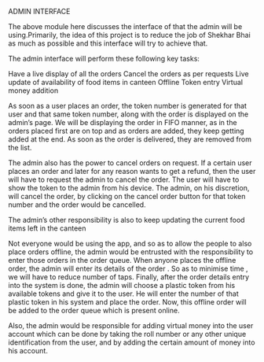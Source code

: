 ADMIN INTERFACE

The above module here discusses the interface of that the admin will be using.Primarily, the idea of this project is to reduce the job of Shekhar Bhai as much as possible and this interface will try to achieve that.

The admin interface will perform these following key tasks:

 Have a live display of all the orders
 Cancel the orders as per requests
 Live update of availability of food items in canteen
 Offline Token entry
 Virtual money addition


As soon as a user places an order, the token number is generated for that user and that same token number, along with the order is displayed on the admin’s page. We will be displaying the order in FIFO manner, as in the orders placed first are on top and as orders are added, they keep getting added at the end. As soon as the order is delivered, they are removed from the list. 

The admin also has the power to cancel orders on request. If a certain user places an order and later for any reason wants to get a refund, then the user will have to request the admin to cancel the order. The user will have to show the token to the admin from his device. The admin, on his discretion, will cancel the order, by clicking on the cancel order button for that token number and the order would be cancelled.

The admin’s other responsibility is also to keep updating the current food items left in the canteen

Not everyone would be using the app, and so as to allow the people to also place orders offline, the admin would be entrusted with the responsibility to enter those orders in the order queue. When anyone places the offline order, the admin will enter its details of the order . So as to minimise time , we will have to reduce number of taps. Finally, after the order details entry into the system is done, the admin will choose a plastic token from his available tokens and give it to the user. He will enter the number of that plastic token in his system and place the order. Now, this offline order will be added to the order queue which is present online. 

Also, the admin would be responsible for adding virtual money into the user account which can be done by taking the roll number or any other unique identification from the user, and by adding the certain amount of money into his account.

